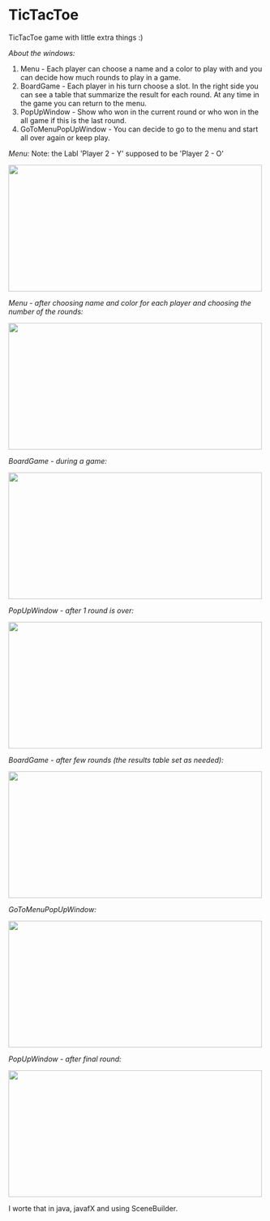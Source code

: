 # TicTacToe

TicTacToe game with little extra things :)

*About the windows:*
1. Menu - Each player can choose a name and a color to play with and you can decide how much rounds to play in a game.
2. BoardGame - Each player in his turn choose a slot.
               In the right side you can see a table that summarize the result for each round.
               At any time in the game you can return to the menu.
3. PopUpWindow - Show who won in the current round or who won in the all game if this is the last round.
4. GoToMenuPopUpWindow - You can decide to go to the menu and start all over again or keep play.

*Menu:* Note: the Labl 'Player 2 - Y' supposed to be 'Player 2 - O'

<img src="https://user-images.githubusercontent.com/105810206/220396956-f53e7565-c86d-4f83-ba83-1a30cff6e5d2.jpg" width="500" height="250">

*Menu - after choosing name and color for each player and choosing the number of the rounds:*

<img src="https://user-images.githubusercontent.com/105810206/220398662-9f7ee5bc-d59d-4ab6-8543-4fbf8b91fa91.jpg" width="500" height="250">

*BoardGame - during a game:*

<img src="https://user-images.githubusercontent.com/105810206/220399365-02abfa7f-fb02-4b56-ae11-a60192fd396b.jpg" width="500" height="250">

*PopUpWindow - after 1 round is over:*

<img src="https://user-images.githubusercontent.com/105810206/220399554-b5227589-6cbb-430d-8eca-5b70fed8c815.jpg" width="500" height="250">

*BoardGame - after few rounds (the results table set as needed):*

<img src="https://user-images.githubusercontent.com/105810206/220399952-f32f8a66-95b5-4059-b751-e13d9e1d964b.jpg" width="500" height="250">

*GoToMenuPopUpWindow:*

<img src="https://user-images.githubusercontent.com/105810206/220400411-89dc33d8-e342-4f77-98ce-c8ad6c60262e.jpg" width="500" height="250">

*PopUpWindow - after final round:*

<img src="https://user-images.githubusercontent.com/105810206/220400370-a493971d-3efe-41f7-a1b8-9995f2c1d4a0.jpg" width="500" height="250">

I worte that in java, javafX and using SceneBuilder.
